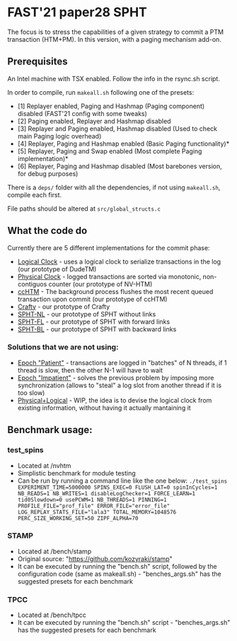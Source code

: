 # FAST'21 paper28 SPHT

The focus is to stress the capabilities of a given strategy to commit a PTM transaction (HTM+PM). In this version, 
with a paging mechanism add-on.

## Prerequisites

An Intel machine with TSX enabled. Follow the info in the rsync.sh script.

In order to compile, run ```makeall.sh``` following one of the presets:
  - [1] Replayer enabled, Paging and Hashmap (Paging component) disabled (FAST'21 config with some tweaks)
  - [2] Paging enabled, Replayer and Hashmap disabled
  - [3] Replayer and Paging enabled, Hashmap disabled (Used to check main Paging logic overhead)
  - [4] Replayer, Paging and Hashmap enabled (Basic Paging functionality)*
  - [5] Replayer, Paging and Swap enabled (Most complete Paging implementation)*
  - [6] Replayer, Paging and Hashmap disabled (Most barebones version, for debug purposes)

There is a ```deps/``` folder with all the dependencies, if not using ```makeall.sh```, compile each first.

File paths should be altered at ```src/global_structs.c```

## What the code do

Currently there are 5 different implementations for the commit phase:  
  -  [Logical Clock](nvhtm/src/impl_lc.c) - uses a logical clock to serialize transactions in the log (our prototype of DudeTM)  
  -  [Physical Clock](nvhtm/src/impl_pc.c) - logged transactions are sorted via monotonic, non-contiguos counter (our prototype of NV-HTM)  
  -  [ccHTM](nvhtm/src/impl_ccHTM.c) - The background process flushes the most recent queued transaction upon commit (our prototype of ccHTM)  
  -  [Crafty](nvhtm/src/impl_crafty.c) - our prototype of Crafty  
  -  [SPHT-NL](nvhtm/src/impl_pcwm.c) - our prototype of SPHT without links  
  -  [SPHT-FL](nvhtm/src/impl_pcwm2.c) - our prototype of SPHT with forward links  
  -  [SPHT-BL](nvhtm/src/impl_pcwm3.c) - our prototype of SPHT with backward links  

### Solutions that we are not using:

  -  [Epoch "Patient"](nvhtm/src/impl_epoch_sync.c) - transactions are logged in "batches" of N threads, if 1 thread is slow, then the other N-1 will have to wait  
  -  [Epoch "Impatient"](nvhtm/src/impl_epoch_impa.c) - solves the previous problem by imposing more synchronization (allows to "steal" a log slot from another thread if it is too slow)  
  -  [Physical+Logical](nvhtm/src/impl_pcwc.c) - WIP, the idea is to devise the logical clock from existing information, without having it actually mantaining it  

## Benchmark usage:
### test_spins
  -   Located at /nvhtm
  -   Simplistic benchmark for module testing
  -   Can be run by running a command line like the one below:
  ```./test_spins EXPERIMENT_TIME=5000000 SPINS_EXEC=0 FLUSH_LAT=0 spinInCycles=1 NB_READS=1 NB_WRITES=1 disableLogChecker=1 FORCE_LEARN=1 tid0Slowdown=0 usePCWM=1 NB_THREADS=1 PINNING=1 PROFILE_FILE="prof_file" ERROR_FILE="error_file" LOG_REPLAY_STATS_FILE="lala3" TOTAL_MEMORY=1048576 PERC_SIZE_WORKING_SET=50 ZIPF_ALPHA=70```

### STAMP
  -   Located at /bench/stamp
  -   Original source: "https://github.com/kozyraki/stamp"
  -   It can be executed by running the "bench.sh" script, followed by the configuration code (same as makeall.sh)
    -   "benches_args.sh" has the suggested presets for each benchmark

### TPCC
  -  Located at /bench/tpcc
  -  It can be executed by running the "bench.sh" script 
    -   "benches_args.sh" has the suggested presets for each benchmark
